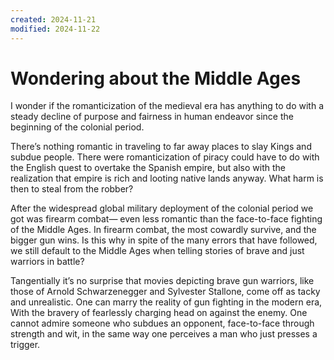 ```yaml
---
created: 2024-11-21
modified: 2024-11-22
---
```


# Wondering about the Middle Ages

I wonder if the romanticization of the medieval era has anything to do with a steady decline of purpose and fairness in human endeavor since the beginning of the colonial period.

There’s nothing romantic in traveling to far away places to slay Kings and subdue people. There were romanticization of piracy could have to do with the English quest to overtake the Spanish empire, but also with the realization that empire is rich and looting native lands anyway. What harm is then to steal from the robber?

After the widespread global military deployment of the colonial period we got was firearm combat— even less romantic than the face-to-face fighting of the Middle Ages. In firearm combat, the most cowardly survive, and the bigger gun wins. Is this why in spite of the many errors that have followed, we still default to the Middle Ages when telling stories of brave and just warriors in battle?

Tangentially it’s no surprise that movies depicting brave gun warriors, like those of Arnold Schwarzenegger and Sylvester Stallone, come off as tacky and unrealistic. One can marry the reality of gun fighting in the modern era, With the bravery of fearlessly charging head on against the enemy. One cannot admire someone who subdues an opponent, face-to-face through strength and wit, in the same way one perceives a man who just presses a trigger.
